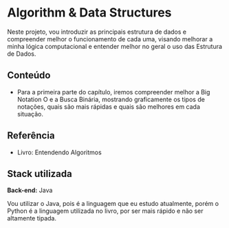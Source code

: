 
# Algorithm & Data Structures


Neste projeto, vou introduzir as principais estrutura de dados e compreender melhor o funcionamento de cada uma, visando melhorar a minha lógica computacional e entender melhor no geral o uso das Estrutura de Dados.




## Conteúdo

- Para a primeira parte do capítulo, iremos compreender melhor a Big Notation O e a Busca Binária, mostrando graficamente os tipos de notações, quais são mais rápidas e quais são melhores em cada situação.

## Referência

 - Livro: Entendendo Algoritmos


## Stack utilizada

**Back-end:** Java

Vou utilizar o Java, pois é a linguagem que eu estudo atualmente, porém o Python é a linguagem utilizada no livro, por ser mais rápido e não ser altamente tipada.



